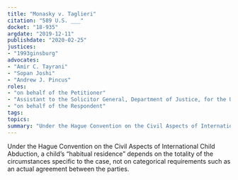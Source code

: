 ```yaml
---
title: "Monasky v. Taglieri"
citation: "589 U.S. ___"
docket: "18-935"
argdate: "2019-12-11"
publishdate: "2020-02-25"
justices:
- "1993ginsburg"
advocates:
- "Amir C. Tayrani"
- "Sopan Joshi"
- "Andrew J. Pincus"
roles:
- "on behalf of the Petitioner"
- "Assistant to the Solicitor General, Department of Justice, for the United States, as amicus curiae, supporting neither party"
- "on behalf of the Respondent"
tags:
topics:
summary: "Under the Hague Convention on the Civil Aspects of International Child Abduction, a child’s “habitual residence” depends on the totality of the circumstances specific to the case, not on categorical requirements such as an actual agreement between the parties."
---
```

Under the Hague Convention on the Civil Aspects of International Child Abduction, a child’s “habitual residence” depends on the totality of the circumstances specific to the case, not on categorical requirements such as an actual agreement between the parties.